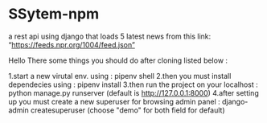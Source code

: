 # SSytem-npm
a rest api using django that loads 5 latest news from this link: “https://feeds.npr.org/1004/feed.json”

Hello There some things you should do after cloning listed below :

1.start a new virutal env. using : pipenv shell
2.then you must install dependecies using : pipenv install
3.then run the project on your localhost : python manage.py runserver (default is http://127.0.0.1:8000)
4.after setting up you must create a new superuser for browsing admin panel : django-admin createsuperuser (choose "demo" for both field for default)
